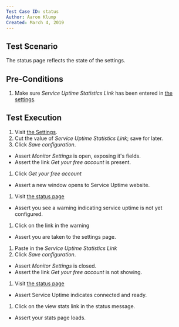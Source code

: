 ```yaml
---
Test Case ID: status
Author: Aaron Klump
Created: March 4, 2019
---
```

## Test Scenario

The status page reflects the state of the settings.

## Pre-Conditions

1. Make sure _Service Uptime Statistics Link_ has been entered in [the settings](/admin/reports/service-uptime/settings).

## Test Execution

1. Visit [the Settings](/admin/reports/service-uptime/settings).
1. Cut the value of _Service Uptime Statistics Link_; save for later.
1. Click _Save configuration_.
  - Assert _Monitor Settings_ is open, exposing it's fields.
  - Assert the link _Get your free account_ is present.
1. Click _Get your free account_
  - Assert a new window opens to Service Uptime website.  
1. Visit [the status page](/admin/reports/status)
  - Assert you see a warning indicating service uptime is not yet configured.
1. Click on the link in the warning
  - Assert you are taken to the settings page.  
1. Paste in the _Service Uptime Statistics Link_
1. Click _Save configuration_.
  - Assert _Monitor Settings_ is closed.
  - Assert the link _Get your free account_ is not showing.
1. Visit [the status page](/admin/reports/status)
  - Assert Service Uptime indicates connected and ready.
1. Click on the view stats link in the status message.
  - Assert your stats page loads. 
